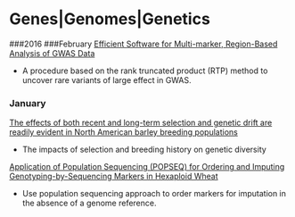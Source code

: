 Genes|Genomes|Genetics
=======================
###2016
###February
[Efficient Software for Multi-marker, Region-Based Analysis of GWAS Data](http://www.g3journal.org/content/early/2016/02/08/g3.115.026013.abstract?papetoc)

* A procedure based on the rank truncated product (RTP) method to uncover rare variants of large effect in GWAS.

### January
[The effects of both recent and long-term selection and genetic drift are 
readily evident in North American barley breeding populations](http://www.ncbi.nlm.nih.gov/pubmed/26715093)

* The impacts of selection and breeding history on genetic diversity 

[Application of Population Sequencing (POPSEQ) for Ordering and Imputing 
Genotyping-by-Sequencing Markers in Hexaploid Wheat](http://www.g3journal.org/content/5/12/2547.full.pdf+html)

* Use population sequencing approach to order markers for imputation in the absence of a genome reference.
